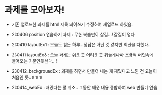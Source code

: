 # 과제를 모아보자!

* 기존 업로드한 과제들 html 제목 띄어쓰기 수정하여 재업로드 하였음.

* 230406 position 연습하기 과제 : 무한 복습만이 살길...! 갈길이 멀다

* 230410 layoutEx1 : 오늘도 힘든 하루...정답은 아닌 것 같지만 최선을 다했다..
* 230411 layoutEx3 : 오늘 과제는 쉬운 듯 어려운 듯 뒤늦게나마 조금씩 머릿속에 들어오는 기분인듯싶다.. !
* 230412_backgroundEx : 과제를 하면서 만들어 내는 게 재밌다고 느낀 건 오늘이 처음인 듯..ㅎㅎㅎ
* 230414_webEx : 재밌다는 말 취소.. 그동안 배운 내용 종합하여 web 만들기 연습
